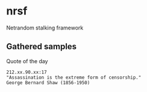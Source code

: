 # nrsf

Netrandom stalking framework

## Gathered samples

Quote of the day

```
212.xx.90.xx:17
"Assassination is the extreme form of censorship."                 George Bernard Shaw (1856-1950)
```
